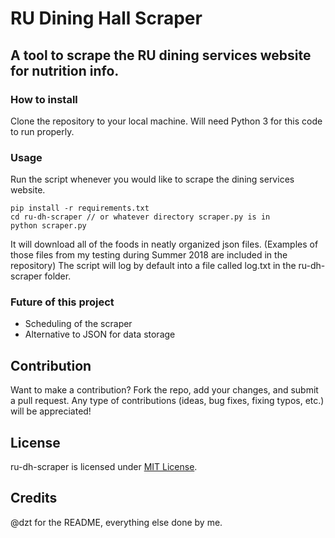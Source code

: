 # RU Dining Hall Scraper
## A tool to scrape the RU dining services website for nutrition info.

### How to install
Clone the repository to your local machine. Will need Python 3 for this code to run properly. 

### Usage
Run the script whenever you would like to scrape the dining services website.  
```
pip install -r requirements.txt
cd ru-dh-scraper // or whatever directory scraper.py is in
python scraper.py
```
It will download all of the foods in neatly organized json files.  (Examples of those files from my testing during Summer 2018 are included in the repository) The script will log by default into a file called log.txt in the ru-dh-scraper folder. 

### Future of this project
* Scheduling of the scraper
* Alternative to JSON for data storage

## Contribution
Want to make a contribution? Fork the repo, add your changes, and submit a pull request. Any type of contributions (ideas, bug fixes, fixing typos, etc.) will be appreciated!

## License
ru-dh-scraper is licensed under [MIT License](https://github.com/mgiannella/ru-dh-scraper/blob/master/LICENSE).

## Credits
@dzt for the README, everything else done by me.
